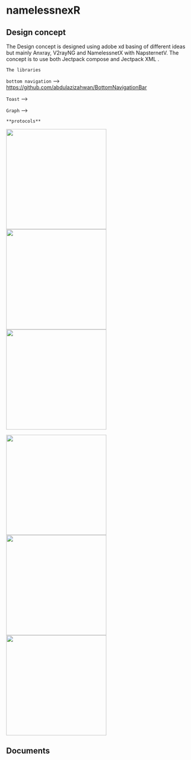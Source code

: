 # namelessnexR


## Design concept

The Design concept is designed using adobe xd basing of different ideas but mainly Anxray, V2rayNG and NamelessnetX with NapsternetV. The concept is to use both Jectpack compose and Jectpack XML . 

 ``The libraries``
 
 ``bottom navigation`` --> https://github.com/abdulazizahwan/BottomNavigationBar
 
 ``Toast``             -->
 
 ``Graph``             -->
 
 ``**protocols**``

<img src="https://raw.githubusercontent.com/mxbhaee/namelessnexR/master/home%20dark.png" width="270"> <img src="https://raw.githubusercontent.com/mxbhaee/namelessnexR/master/stats.png" width="270"> <img src="https://raw.githubusercontent.com/mxbhaee/namelessnexR/master/logs.png" width="270">

<img src="https://raw.githubusercontent.com/mxbhaee/namelessnexR/master/settings.png" width="270"> <img src="https://raw.githubusercontent.com/mxbhaee/namelessnexR/master/notification%20banner.png" width="270"> <img src="https://raw.githubusercontent.com/mxbhaee/namelessnexR/master/menu.png" width="270">

## Documents
